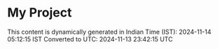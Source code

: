 # My Project

This content is dynamically generated in Indian Time (IST): 2024-11-14 05:12:15 IST
Converted to UTC: 2024-11-13 23:42:15 UTC
